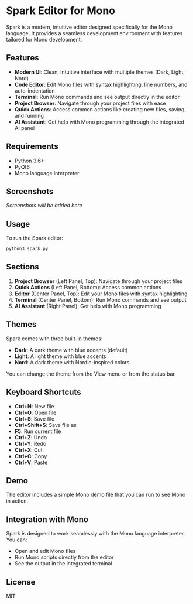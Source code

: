 # Spark Editor for Mono

Spark is a modern, intuitive editor designed specifically for the Mono language. It provides a seamless development environment with features tailored for Mono development.

## Features

- **Modern UI**: Clean, intuitive interface with multiple themes (Dark, Light, Nord)
- **Code Editor**: Edit Mono files with syntax highlighting, line numbers, and auto-indentation
- **Terminal**: Run Mono commands and see output directly in the editor
- **Project Browser**: Navigate through your project files with ease
- **Quick Actions**: Access common actions like creating new files, saving, and running
- **AI Assistant**: Get help with Mono programming through the integrated AI panel

## Requirements

- Python 3.6+
- PyQt6
- Mono language interpreter

## Screenshots

*Screenshots will be added here*

## Usage

To run the Spark editor:

```bash
python3 spark.py
```

## Sections

1. **Project Browser** (Left Panel, Top): Navigate through your project files
2. **Quick Actions** (Left Panel, Bottom): Access common actions
3. **Editor** (Center Panel, Top): Edit your Mono files with syntax highlighting
4. **Terminal** (Center Panel, Bottom): Run Mono commands and see output
5. **AI Assistant** (Right Panel): Get help with Mono programming

## Themes

Spark comes with three built-in themes:

- **Dark**: A dark theme with blue accents (default)
- **Light**: A light theme with blue accents
- **Nord**: A dark theme with Nordic-inspired colors

You can change the theme from the View menu or from the status bar.

## Keyboard Shortcuts

- **Ctrl+N**: New file
- **Ctrl+O**: Open file
- **Ctrl+S**: Save file
- **Ctrl+Shift+S**: Save file as
- **F5**: Run current file
- **Ctrl+Z**: Undo
- **Ctrl+Y**: Redo
- **Ctrl+X**: Cut
- **Ctrl+C**: Copy
- **Ctrl+V**: Paste

## Demo

The editor includes a simple Mono demo file that you can run to see Mono in action.

## Integration with Mono

Spark is designed to work seamlessly with the Mono language interpreter. You can:

- Open and edit Mono files
- Run Mono scripts directly from the editor
- See the output in the integrated terminal

## License

MIT
